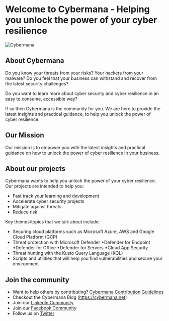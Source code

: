 # Welcome to Cybermana - Helping you unlock the power of your cyber resilience

![Cybermana](https://cybermana.net/wp-content/uploads/2020/09/logo_transparent_background-768x309.png)

## About Cybermana

Do you know your threats from your risks? Your hackers from your malware? Do you feel that your business can withstand and recover from the latest security challenges?

Do you want to learn more about cyber security and cyber resilience in an easy to consume, accessible way?

If so then Cybermana is the community for you. We are here to provide the latest insights and practical guidance, to help you unlock the power of cyber resilience.

## Our Mission

Our mission is to empower you with the latest insights and practical guidance on how to unlock the power of cyber resilience in your business.

## About our projects

Cybermana wants to help you unlock the power of your cyber resilience. Our projects are intended to help you:

- Fast track your learning and development
- Accelerate cyber security projects
- Mitigate against threats
- Reduce risk

Key themes/topics that we talk about include:

- Securing cloud platforms such as Microsoft Azure, AWS and Google Cloud Platform (GCP)
- Threat protection with Microsoft Defender
    *Defender for Endpoint
    *Defender for Office
    *Defender for Servers
    *Cloud App Security
- Threat hunting with the Kusto Query Language (KQL)
- Scripts and utilities that will help you find vulnerabilities and secure your environment

## Join the community

- Want to help others by contributing? [Cybermana Contribution Guidelines](https://github.com/cybermana/cybermana/blob/master/contributing.md)
- Checkout the Cybermana Blog (https://cybermana.net)
- Join our [LinkedIn Community](https://www.linkedin.com/company/cybermana)
- Join our [Facebook Community](https://www.facebook.com/cybermanaUK/ )
- Follow us on [Twitter](https://twitter.com/CybermanaUK )
